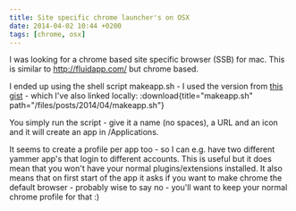 ```yaml
---
title: Site specific chrome launcher's on OSX
date: 2014-04-02 10:44 +0200
tags: [chrome, osx]
---
```


I was looking for a chrome based site specific browser (SSB) for mac. This is similar to http://fluidapp.com/ but chrome based.

I ended up using the shell script makeapp.sh - I used the version from [this gist](https://gist.github.com/sanfordredlich/4568525) - which I've also linked locally: :download{title="makeapp.sh" path="/files/posts/2014/04/makeapp.sh"}

You simply run the script - give it a name (no spaces), a URL and an icon and it will create an app in /Applications.

It seems to create a profile per app too - so I can e.g. have two different yammer app's that login to different accounts. This is useful but it does mean that you won't have your normal plugins/extensions installed. It also means that on first start of the app it asks if you want to make chrome the default browser - probably wise to say no - you'll want to keep your normal chrome profile for that :)
